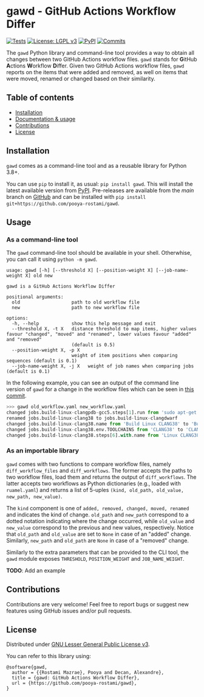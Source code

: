# gawd - GitHub Actions Workflow Differ

[![Tests](https://github.com/pooya-rostami/gawd/actions/workflows/test.yaml/badge.svg?branch=main)](https://github.com/pooya-rostami/gawd/actions/workflows/test.yaml)
[![License: LGPL v3](https://img.shields.io/badge/License-LGPL_v3-blue.svg)](https://www.gnu.org/licenses/lgpl-3.0)
[![PyPI](https://badgen.net/pypi/v/gawd)](https://pypi.org/project/gawd)
[![Commits](https://badgen.net/github/last-commit/pooya-rostami/gawd)](https://github.com/pooya-rostami/gawd/commits/)

The `gawd` Python library and command-line tool provides a way to obtain all changes between two GitHub Actions workflow files. `gawd` stands for **G**itHub **A**ctions **W**orkflow **D**iffer. 
Given two GitHub Actions workflow files, `gawd` reports on the items that were added and removed, as well on items that were moved, renamed or changed based on their similarity. 

## Table of contents

  * [Installation](#installation)
  * [Documentation & usage](#usage)
  * [Contributions](#contributions)
  * [License](#license)


## Installation

`gawd` comes as a command-line tool and as a reusable library for Python 3.8+. 

You can use `pip` to install it, as usual: `pip install gawd`. This will install the latest available version from [PyPI](https://pypi.org/project/gawd).
Pre-releases are available from the *main* branch on [GitHub](https://github.com/pooya-rostami/gawd)
and can be installed with `pip install git+https://github.com/pooya-rostami/gawd`.


## Usage

### As a command-line tool

The `gawd` command-line tool should be available in your shell. 
Otherwhise, you can call it using `python -m gawd`. 

```
usage: gawd [-h] [--threshold X] [--position-weight X] [--job-name-weight X] old new

gawd is a GitHub Actions Workflow Differ

positional arguments:
  old                   path to old workflow file
  new                   path to new workflow file

options:
  -h, --help            show this help message and exit
  --threshold X, -t X   distance threshold to map items, higher values favour "changed", "moved" and "renamed", lower values favour "added" and "removed"
                        (default is 0.5)
  --position-weight X, -p X
                        weight of item positions when comparing sequences (default is 0.1)
  --job-name-weight X, -j X   weight of job names when comparing jobs (default is 0.1)
```

<!-- **TODO**: Add an example -->
In the following example, you can see an output of the command line version of `gawd` for a change in the workflow files which can be seen in [this commit](https://github.com/acidanthera/opencorepkg/commit/459849c8c3c16e74b22e4cdb346e73ce95e0a8db). 
```python
>>> gawd old_workflow.yaml new_workflow.yaml
changed jobs.build-linux-clangpdb-gcc5.steps[1].run from 'sudo apt-get update\nsudo apt-get install nasm ...' to 'sudo apt-get update\nsudo apt-get install nasm ...'
renamed jobs.build-linux-clang38 to jobs.build-linux-clangdwarf
changed jobs.build-linux-clang38.name from 'Build Linux CLANG38' to 'Build Linux CLANGDWARF'
changed jobs.build-linux-clang38.env.TOOLCHAINS from 'CLANG38' to 'CLANGDWARF'
changed jobs.build-linux-clang38.steps[6].with.name from 'Linux CLANG38 Artifacts' to 'Linux CLANGDWARF Artifacts'
```

### As an importable library

`gawd` comes with two functions to compare workflow files, namely `diff_workflow_files` and `diff_workflows`. 
The former accepts the paths to two workflow files, load them and returns the output of `diff_workflows`. 
The latter accepts two workflows as Python dictionaries (e.g., loaded with `ruamel.yaml`) and returns a list of 5-uples `(kind, old_path, old_value, new_path, new_value)`.

The `kind` component is one of `added, removed, changed, moved, renamed` and indicates the kind of change. 
`old_path` and `new_path` correspond to a dotted notation indicating where the change occurred, while `old_value` and `new_value` correspond to the previous and new values, respectively. 
Notice that `old_path` and `old_value` are set to `None` in case of an "added" change. Similarly, `new_path` and `old_path` are `None` in case of a "removed" change. 

Similarly to the extra parameters that can be provided to the CLI tool, the `gawd` module exposes `THRESHOLD`, `POSITION_WEIGHT` and `JOB_NAME_WEIGHT`. 

**TODO**: Add an example


## Contributions

Contributions are very welcome!
Feel free to report bugs or suggest new features using GitHub issues and/or pull requests.

## License

Distributed under [GNU Lesser General Public License v3](https://github.com/pooya-rostami/gawd/blob/main/LICENSE.txt).

You can refer to this library using:

```
@software{gawd,
  author = {{Rostami Mazrae}, Pooya and Decan, Alexandre},
  title = {gawd: GitHub Actions Workflow Differ},
  url = {https://github.com/pooya-rostami/gawd},
}
```
